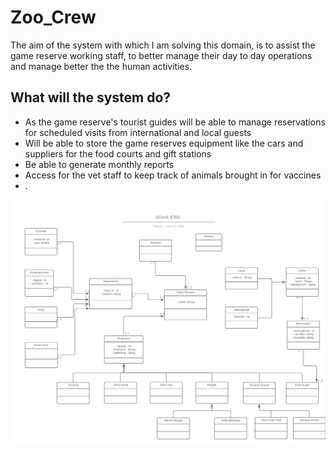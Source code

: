 # Zoo_Crew

The aim of the system with which I am solving this domain, is to assist the game reserve working staff, 
to better manage their day to day operations and manage better the the human activities. 

## What will the system do?

- As the game reserve's tourist guides will be able to manage reservations for scheduled visits from international and local guests
- Will be able to store the game reserves equipment like the cars and suppliers for the food courts and gift stations
- Be able to generate monthly reports
- Access for the vet staff to keep track of animals brought in for vaccines
- .

<img src="Game_reserve_ERD.png" />